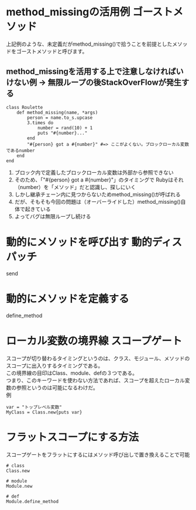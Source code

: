 # method_missingの活用例 ゴーストメソッド
上記例のような、未定義だがmethod_missing()で拾うことを前提としたメソッドをゴーストメソッドと呼びます。


## method_missingを活用する上で注意しなければいけない例 -> 無限ループの後StackOverFlowが発生する
```
class Roulette
    def method_missing(name, *args)
        person = name.to_s.upcase
        3.times do
            number = rand(10) + 1
            puts "#{number}..."
        end
        "#{person} got a #{number}" #=> ここがよくない。ブロックローカル変数であるnumber
    end
end
```
1. ブロック内で定義したブロックローカル変数は外部から参照できない
1. そのため、「"#{person} got a #{number}"」のタイミングで Rubyはそれ（number）を「メソッド」だと認識し、探しにいく
1. しかし継承チェーン内に見つからないためmethod_missing()が呼ばれる
1. だが、そもそも今回の問題は（オーバーライドした）method_missing()自体で起きている
1. よってバグは無限ループし続ける

# 動的にメソッドを呼び出す 動的ディスパッチ
send

# 動的にメソッドを定義する
define_method


# ローカル変数の境界線 スコープゲート

スコープが切り替わるタイミングというのは、クラス、モジュール、メソッドのスコープに出入りするタイミングである。<br>
この境界線の目印はClass、module、defの３つである。<br>
つまり、このキーワードを使わない方法であれば、スコープを超えたローカル変数の参照というのは可能になるわけだ。<br>
例
```
var = "トップレベル変数"
MyClass = Class.new{puts var}
```

# フラットスコープにする方法
スコープゲートをフラットにするにはメソッド呼び出しで置き換えることで可能
```
# class
Class.new

# module
Module.new

# def
Module.define_method
```






